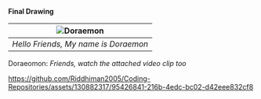 
**Final Drawing**

| ![Doraemon](https://github.com/Riddhiman2005/Coding-Repositories/assets/130882317/7bbc2bf0-65f2-4321-92e4-3542e24ce143) | 
|:--:| 
| *Hello Friends, My name is Doraemon* |



Doraeomon: *Friends, watch the attached video clip too*



https://github.com/Riddhiman2005/Coding-Repositories/assets/130882317/95426841-216b-4edc-bc02-d42eee832cf8

